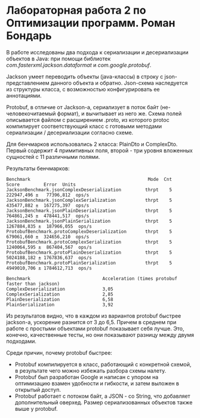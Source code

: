 # Лабораторная работа 2 по Оптимизации программ. Роман Бондарь

В работе исследованы два подхода к сериализации и десериализации объектов в Java: 
при помощи библиотек *com.fasterxml.jackson.dataformat* и *com.google.protobuf*.

Jackson умеет переводить объекты (java-классы) в строку с json-представлением данного объекта и обратно. Json-схема наследуется из структуры класса, с возможностью конфигурировать ее аннотациями.

Protobuf, в отличие от Jackson-а, сериализует в поток байт (не-человекочитаемый формат), и вычитывает из него же. Схема полей описывается файлом с расширением .proto, из которого protoc компилирует соответствующий класс с готовыми методами сериализации / десериализации согласно схеме. 

Для бенчмарков использовались 2 класса: PlainDto и ComplexDto. Первый содержит 4 примитивных поля, второй - три уровня вложенных сущностей с 11 различными полями.

Результаты бенчмарков:
```
Benchmark                                            Mode  Cnt        Score         Error  Units
JacksonBenchmark.jsonComplexDeserialization         thrpt    5   222947,496 ±   77396,812  ops/s
JacksonBenchmark.jsonComplexSerialization           thrpt    5   435477,882 ±  167275,397  ops/s
JacksonBenchmark.jsonPlainDeserialization           thrpt    5   764861,245 ±  478441,517  ops/s
JacksonBenchmark.jsonPlainSerialization             thrpt    5  1267884,835 ±  187966,055  ops/s
ProtobufBenchmark.protoComplexDeserialization       thrpt    5   679061,660 ±  324656,210  ops/s
ProtobufBenchmark.protoComplexSerialization         thrpt    5  1240064,595 ±  867404,567  ops/s
ProtobufBenchmark.protoPlainDeserialization         thrpt    5  5024188,182 ± 1767836,637  ops/s
ProtobufBenchmark.protoPlainSerialization           thrpt    5  4949010,706 ± 1784612,713  ops/s

Benchmark                           Acceleration (times protobuf faster than jackson)
ComplexDeserialization              3,05
ComplexSerialization                2,85
PlainDeserialization                6,58
PlainSerialization                  3,92
```

Из результатов видно, что в каждом из вариантов protobuf быстрее jackson-а, ускорение разнится от 3 до 6,5. Причем в среднем при работе с простыми объектами protobuf показывает себя лучше. Это, конечно, качественные тесты, но они показывают разницу между двумя подходами. 

Среди причин, почему protobuf быстрее:
* Protobuf компилируется в класс, работающий с конкретной схемой, в результате чего можно избежать разбора схемы налету.
* Protobuf был разработан Google и написан с упором на оптимизацию взамен удобности и гибкости, и затем выложен в открытый доступ.
* Protobuf работает с потоком байт, а JSON - со String, что добавляет дополнительный оверхед. Размер сериализованных объектов также выше у protobuf.
